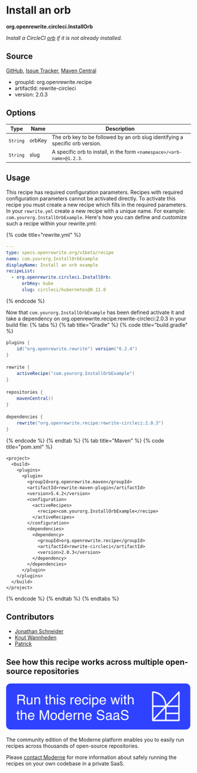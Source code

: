 # Install an orb

**org.openrewrite.circleci.InstallOrb**

_Install a CircleCI [orb](https://circleci.com/docs/2.0/orb-intro/) if it is not already installed._

## Source

[GitHub](https://github.com/openrewrite/rewrite-circleci/blob/main/src/main/java/org/openrewrite/circleci/InstallOrb.java), [Issue Tracker](https://github.com/openrewrite/rewrite-circleci/issues), [Maven Central](https://central.sonatype.com/artifact/org.openrewrite.recipe/rewrite-circleci/2.0.3/jar)

* groupId: org.openrewrite.recipe
* artifactId: rewrite-circleci
* version: 2.0.3

## Options

| Type | Name | Description |
| -- | -- | -- |
| `String` | orbKey | The orb key to be followed by an orb slug identifying a specific orb version. |
| `String` | slug | A specific orb to install, in the form `<namespace>/<orb-name>@1.2.3`. |


## Usage

This recipe has required configuration parameters. Recipes with required configuration parameters cannot be activated directly. To activate this recipe you must create a new recipe which fills in the required parameters. In your `rewrite.yml` create a new recipe with a unique name. For example: `com.yourorg.InstallOrbExample`.
Here's how you can define and customize such a recipe within your rewrite.yml:

{% code title="rewrite.yml" %}
```yaml
---
type: specs.openrewrite.org/v1beta/recipe
name: com.yourorg.InstallOrbExample
displayName: Install an orb example
recipeList:
  - org.openrewrite.circleci.InstallOrb:
      orbKey: kube
      slug: circleci/kubernetes@0.11.0
```
{% endcode %}

Now that `com.yourorg.InstallOrbExample` has been defined activate it and take a dependency on org.openrewrite.recipe:rewrite-circleci:2.0.3 in your build file:
{% tabs %}
{% tab title="Gradle" %}
{% code title="build.gradle" %}
```groovy
plugins {
    id("org.openrewrite.rewrite") version("6.2.4")
}

rewrite {
    activeRecipe("com.yourorg.InstallOrbExample")
}

repositories {
    mavenCentral()
}

dependencies {
    rewrite("org.openrewrite.recipe:rewrite-circleci:2.0.3")
}
```
{% endcode %}
{% endtab %}
{% tab title="Maven" %}
{% code title="pom.xml" %}
```markup
<project>
  <build>
    <plugins>
      <plugin>
        <groupId>org.openrewrite.maven</groupId>
        <artifactId>rewrite-maven-plugin</artifactId>
        <version>5.4.2</version>
        <configuration>
          <activeRecipes>
            <recipe>com.yourorg.InstallOrbExample</recipe>
          </activeRecipes>
        </configuration>
        <dependencies>
          <dependency>
            <groupId>org.openrewrite.recipe</groupId>
            <artifactId>rewrite-circleci</artifactId>
            <version>2.0.3</version>
          </dependency>
        </dependencies>
      </plugin>
    </plugins>
  </build>
</project>
```
{% endcode %}
{% endtab %}
{% endtabs %}

## Contributors
* [Jonathan Schneider](mailto:jkschneider@gmail.com)
* [Knut Wannheden](mailto:knut.wannheden@gmail.com)
* [Patrick](mailto:patway99@gmail.com)


## See how this recipe works across multiple open-source repositories

[![Moderne Link Image](/.gitbook/assets/ModerneRecipeButton.png)](https://app.moderne.io/recipes/org.openrewrite.circleci.InstallOrb)

The community edition of the Moderne platform enables you to easily run recipes across thousands of open-source repositories.

Please [contact Moderne](https://moderne.io/product) for more information about safely running the recipes on your own codebase in a private SaaS.
